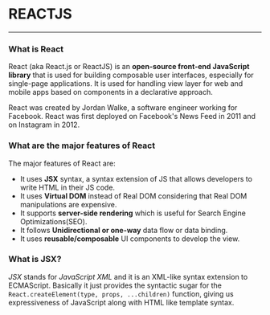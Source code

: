 # REACTJS

---

### What is React
React (aka React.js or ReactJS) is an **open-source front-end JavaScript library** that is used for building composable user interfaces, especially for single-page applications. It is used for handling view layer for web and mobile apps based on components in a declarative approach.

React was created by Jordan Walke, a software engineer working for Facebook. React was first deployed on Facebook's News Feed in 2011 and on Instagram in 2012.

### What are the major features of React
The major features of React are:

- It uses **JSX** syntax, a syntax extension of JS that allows developers to write HTML in their JS code.
- It uses **Virtual DOM** instead of Real DOM considering that Real DOM manipulations are expensive.
- It supports **server-side rendering** which is useful for Search Engine Optimizations(SEO).
- It follows **Unidirectional or one-way** data flow or data binding.
- It uses **reusable/composable** UI components to develop the view.

### What is JSX?
_JSX_ stands for _JavaScript XML_ and it is an XML-like syntax extension to ECMAScript. Basically it just provides the syntactic sugar for the `React.createElement(type, props, ...children)` function, giving us expressiveness of JavaScript along with HTML like template syntax.
